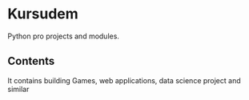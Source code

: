# Kursudem
Python pro projects and modules. 

## Contents
It contains building Games, web applications, data science project and similar